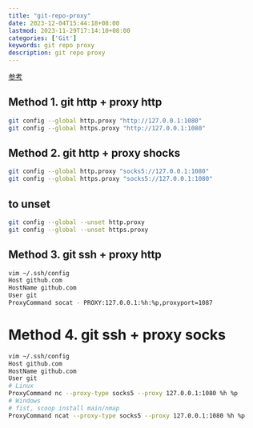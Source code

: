 ```yaml
---
title: "git-repo-proxy"
date: 2023-12-04T15:44:18+08:00
lastmod: 2023-11-29T17:14:10+08:00
categories: ['Git']
keywords: git repo proxy
description: git repo proxy
---
```


[参考](https://stackoverflow.com/a/67513102)

## Method 1. git http + proxy http

```bash
git config --global http.proxy "http://127.0.0.1:1080"
git config --global https.proxy "http://127.0.0.1:1080"
```

## Method 2. git http + proxy shocks

```bash
git config --global http.proxy "socks5://127.0.0.1:1080"
git config --global https.proxy "socks5://127.0.0.1:1080"
```

## to unset

```bash
git config --global --unset http.proxy
git config --global --unset https.proxy
```

## Method 3. git ssh + proxy http

```bash
vim ~/.ssh/config
Host github.com
HostName github.com
User git
ProxyCommand socat - PROXY:127.0.0.1:%h:%p,proxyport=1087
```

# Method 4. git ssh + proxy socks

```bash
vim ~/.ssh/config
Host github.com
HostName github.com
User git
# Linux
ProxyCommand nc --proxy-type socks5 --proxy 127.0.0.1:1080 %h %p
# Windows
# fist, scoop install main/nmap
ProxyCommand ncat --proxy-type socks5 --proxy 127.0.0.1:1080 %h %p
```
